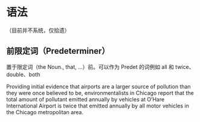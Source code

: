 
# 语法

（目前并不系统，仅拾遗）

## 前限定词（Predeterminer）

置于限定词（the Noun., that, ...）前。可以作为 Predet 的词例如 all 和 twice、double、both

Providing initial evidence that airports are a larger source of pollution than they were once believed to be, environmentalists in Chicago report that the total amount of pollutant emitted annually by vehicles at O’Hare International Airport is twice that emitted annually by all motor vehicles in the Chicago metropolitan area.